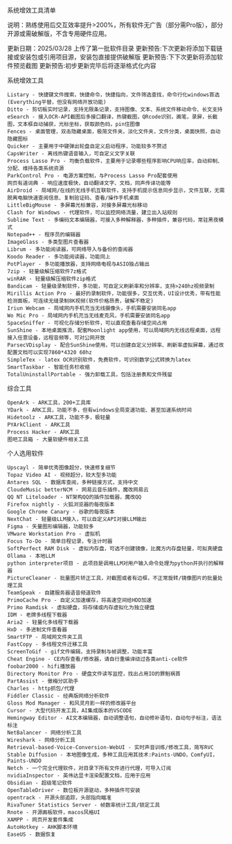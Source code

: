 系统增效工具清单

说明：熟练使用后交互效率提升>200%，所有软件无广告（部分需Pro版），部分开源或需破解版，不含专用硬件应用。

更新日期：2025/03/28 上传了第一批软件目录
更新预告:下次更新将添加下载链接或安装包或引用项目源，安装包直接提供破解版
更新预告:下下次更新将添加软件预览截图
更新预告:初步更新完毕后将逐渐格式化内容

系统增效工具

    Listary - 快捷键文件搜索，快捷命令，快捷指向，文件筛选查找，命令行化windows首选 (Everything平替，但没有网络开放功能)
    Ditto - 剪切板实时记录，支持无限条记录，支持图像、文本、系统文件移动命令、长文支持
    eSearch - 接入OCR-API截图后多接口翻译，热键截图，QRcode识别，画笔，录屏，长截图，文本框自动捕获，光标坐标，获取颜色码，pin住图像
    Fences - 桌面管理，双击隐藏桌面，极简文件夹，淡化文件夹，文件分类，桌面快照，自动隐藏图标
    Quicker - 主要用于中键弹出轮盘自定义启动程序，功能较多不赘述
    CapsWriter - 离线热键语音输入，可自定义文字关联
    Process Lasso Pro - 均衡负载软件，主要用于记录哪些程序影响CPU响应率，自动抑制、分配、维持各类系统资源
    ParkControl Pro - 电源方案控制，与Process Lasso Pro配套使用
    网页有道词典 - 响应速度极快，自动翻译文字、文档，同声传译功能等
    AirDroid - 局域网/在线的无线手机互联软件，支持手机提示信息同步显示，文件互联，无需脱离电脑快速查阅信息、复制验证码、查看/操作手机桌面
    LittleBigMouse - 多屏幕光标兼容，对接多屏幕光标移动
    Clash for Windows - 代理软件，可以监控网络流量，建立出入站规则
    Sublime Text - 多编码文本编辑器，可接入多种解释器，多种插件，兼容代码，常驻黑夜模式
    Notepad++ - 程序员的编辑器
    ImageGlass - 多类型图片查看器
    Librum - 多功能阅读器，可网络导入与备份的查阅器
    Koodo Reader - 多功能阅读器，功能同上
    PotPlayer - 多功能播放器，支持网络电视与ASIO独占输出
    7zip - 轻量级解压缩软件7z格式
    winRAR - 轻量级解压缩软件zip格式
    Bandicam - 轻量级录制软件，多功能，可自定义刷新率和分辨率，支持>240hz视频录制
    Mirillis Action Pro - 最好的录制软件，功能很多，交互优秀，UI设计优秀，带有性能检测面板，可连续无缝录制8K视频(软件价格昂贵，破解不稳定)
    Iriun Webcam - 局域网内手机充当无线摄像头，手机需要安装同名app
    Wo Mic Pro - 局域网内手机充当无线麦克风，手机需要安装同名app
    SpaceSniffer - 可视化存储分析软件，可以直观查看存储空间占用
    SunShine - 本地桌面推流，配套Moonlight app使用，可以局域网内无线远程桌面，远程接入任意设备，远程音频等，可对公网开放
    ParsecVDisplay - 配合SunShine使用，可以创建自定义分辨率、刷新率虚拟屏幕，通过改配置文档可以实现7860*4320 60hz
    SimpleTex - latex OCR识别软件，免费软件，可识别数学公式转换为latex
    SmartTaskbar - 智能任务栏收缩
    TotalUninstallPortable - 强力卸载工具，包括注册表和文件残留

综合工具

    OpenArk - ARK工具，200+工具库
    YDark - ARK工具，功能不多，但有windows全局变速功能、甚至加速系统时间
    Hidetoolz - ARK工具，功能不多，极轻量
    PYArkClient - ARK工具
    Process Hacker - ARK工具
    图吧工具箱 - 大量软硬件相关工具

个人选用软件

    Upscayl - 简单优秀图像超分，快速修复细节
    Topaz Video AI - 视频超分，较大型多功能
    Antares SQL - 数据库查阅，多种链接方式，支持中文
    CloudeMusic betterNCM - 网易云音乐插件，魔改网易云
    QQ NT Liteloader - NT架构QQ的插件加载器，魔改QQ
    Firefox nightly - 火狐浏览器的每夜版本
    Google Chrome Canary - 谷歌的每夜版本
    NextChat - 轻量级LLM接入，可以自定义API对接LLM输出
    Figma - 矢量图形编辑器，功能较多
    VMware Workstation Pro - 虚拟机
    Focus To-Do - 简单日程记录，专注计时器
    SoftPerfect RAM Disk - 虚拟内存盘，可选不创建镜像，比魔方内存盘轻量，可拟真硬盘
    Ollama - 本地LLM
    python interpreter项目 - 此项目是调用LLM对用户输入命令处理为python并执行的解释器
    PictureCleaner - 批量图片矫正工具，对截图或者有边框，不正常旋转/镜像图片的批量处理工具
    TeamSpeak - 自建服务器语音频道软件
    PrimoCache Pro - 自定义加速缓存，将高速空间给HDD加速
    Primo Ramdisk - 虚拟硬盘，将存储或内存虚拟化为独立硬盘
    IDM - 老牌多线程下载器
    Aria2 - 轻量化多线程下载器
    HxD - 多进制文件查看器
    SmartFTP - 局域网文件夹工具
    FastCopy - 多线程文件迁移工具
    ScreenToGif - gif文件编辑，支持录制与帧调整，功能丰富
    Cheat Engine - CE内存查看/修改器，请自行重编译绕过各类anti-ce软件
    foobar2000 - hifi播放器
    Directory Monitor Pro - 硬盘文件读写监控，找出占用IO的罪魁祸首
    PartAssist - 傲梅分区助手
    Charles - http抓包/代理
    Fiddler Classic - 经典版网络分析软件
    Gloss Mod Manager - 和风灵月影一样的修改器平台
    Cursor - 大型代码开发工具，AI集成版本的VSCODE
    Hemingway Editor - AI文本编辑器，自动调整语句，自动修补语句，自动句子标注，语法标注
    NetBalancer - 网络分析工具
    Wireshark - 网络分析工具
    Retrieval-based-Voice-Conversion-WebUI - 实时声音训练/修改工具，简写RVC
    Stable Diffusion - 本地图像生成，多种工具应用其技术:Paints-UNDO，ComfyUI，Paints-UNDO
    Netch - 一个完全代理软件，对目录下所有文件进行代理，可导入订阅
    nvidiaInspector - 英伟达显卡渲染配置文档，应用于应用
    Obsidian - 超级笔记软件
    OpenTableDriver - 数位板开源驱动，多种插件可安装
    opentrack - 开源头部追踪，头部指向瞄准
    RivaTuner Statistics Server - 帧数率统计工具/锁定工具
    Rnote - 开源画板软件，macos风格UI
    XAMPP - 网页开发套件集成
    AutoHotkey - AHK脚本环境
    EaseUS - 数据恢复
